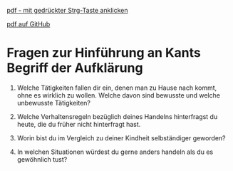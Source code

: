 [pdf - mit gedrückter Strg-Taste anklicken](HOs/HO_Kant_Fragen-zur-Aufklaerung_2SpS.pdf)

[pdf auf GitHub](https://github.com/DorKeinath/Ethik-Kurs/blob/master/HOs/HO_Kant_Fragen-zur-Aufklaerung_2SpS.pdf)

# Fragen zur Hinführung an Kants Begriff der Aufklärung

1. Welche Tätigkeiten fallen dir ein, denen man zu Hause nach kommt, ohne es wirklich zu wollen. Welche davon sind bewusste und welche unbewusste Tätigkeiten? <!-- Zimmer aufräumen, Haushalt, beim Betreten des Hauses Jacke und Schuhe ausziehen, Handy checken -->

2. Welche Verhaltensregeln bezüglich deines Handelns hinterfragst du heute, die du früher nicht hinterfragt hast. <!-- Kirchgang, Höflichgkeit aus Gründen des höheren Alters -->

3. Worin bist du im Vergleich zu deiner Kindheit selbständiger geworden? <!-- Sich anziehen, Entscheidungen der Lebensweise, Heft einkaufen, Termine planen, Mopedfahren, Kochen,... -->

4. In welchen Situationen würdest du gerne anders handeln als du es gewöhnlich tust? <!-- Im Streiten gemein sein, sich ablenken lassen -->
